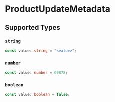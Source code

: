 # ProductUpdateMetadata


## Supported Types

### `string`

```typescript
const value: string = "<value>";
```

### `number`

```typescript
const value: number = 69878;
```

### `boolean`

```typescript
const value: boolean = false;
```

